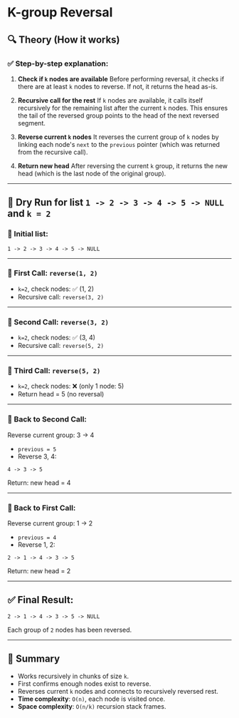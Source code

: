 # K-group Reversal

## 🔍 Theory (How it works)

### ✅ Step-by-step explanation:

1. **Check if `k` nodes are available**
   Before performing reversal, it checks if there are at least `k` nodes to reverse. If not, it returns the head as-is.

2. **Recursive call for the rest**
   If `k` nodes are available, it calls itself recursively for the remaining list after the current `k` nodes. This ensures the tail of the reversed group points to the head of the next reversed segment.

3. **Reverse current `k` nodes**
   It reverses the current group of `k` nodes by linking each node's `next` to the `previous` pointer (which was returned from the recursive call).

4. **Return new head**
   After reversing the current `k` group, it returns the new head (which is the last node of the original group).

---

## 🔁 Dry Run for list `1 -> 2 -> 3 -> 4 -> 5 -> NULL` and `k = 2`

### 📌 Initial list:

```
1 -> 2 -> 3 -> 4 -> 5 -> NULL
```

---

### 🔄 First Call: `reverse(1, 2)`

* `k=2`, check nodes: ✅ (1, 2)
* Recursive call: `reverse(3, 2)`

---

### 🔄 Second Call: `reverse(3, 2)`

* `k=2`, check nodes: ✅ (3, 4)
* Recursive call: `reverse(5, 2)`

---

### 🔄 Third Call: `reverse(5, 2)`

* `k=2`, check nodes: ❌ (only 1 node: 5)
* Return head = 5 (no reversal)

---

### 🔁 Back to Second Call:

Reverse current group: 3 → 4

* `previous = 5`
* Reverse 3, 4:

```
4 -> 3 -> 5
```

Return: new head = 4

---

### 🔁 Back to First Call:

Reverse current group: 1 → 2

* `previous = 4`
* Reverse 1, 2:

```
2 -> 1 -> 4 -> 3 -> 5
```

Return: new head = 2

---

## ✅ Final Result:

```
2 -> 1 -> 4 -> 3 -> 5 -> NULL
```

Each group of `2` nodes has been reversed.

---

## 🧠 Summary

* Works recursively in chunks of size `k`.
* First confirms enough nodes exist to reverse.
* Reverses current `k` nodes and connects to recursively reversed rest.
* **Time complexity**: `O(n)`, each node is visited once.
* **Space complexity**: `O(n/k)` recursion stack frames.